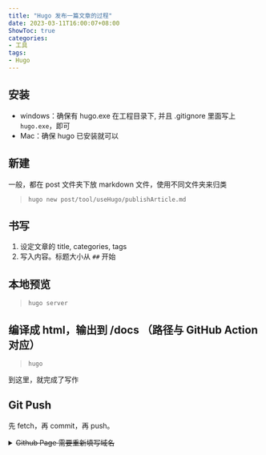 ```yaml
---
title: "Hugo 发布一篇文章的过程"
date: 2023-03-11T16:00:07+08:00
ShowToc: true
categories: 
- 工具
tags: 
- Hugo
---
```


## 安装
- windows：确保有 hugo.exe 在工程目录下, 并且 .gitignore 里面写上 `hugo.exe`，即可
- Mac：确保 hugo 已安装就可以


## 新建
一般，都在 post 文件夹下放 markdown 文件，使用不同文件夹来归类

> `hugo new post/tool/useHugo/publishArticle.md`

## 书写

1. 设定文章的 title, categories, tags
2. 写入内容。标题大小从 `##` 开始

## 本地预览

> `hugo server`

## 编译成 html，输出到 /docs （路径与 GitHub Action 对应）

> `hugo`

到这里，就完成了写作

## Git Push
先 fetch，再 commit，再 push。

<details>
<summary><del>Github Page 需要重新填写域名</summary>
 
~~因为 Github Action 在执行的时候会把 master 分支中的 /docs 内所有内容拷贝到 main 分支，这里面不包括 CNAME 文件。所以在 repository 的 setting 的 pages 重新填写域名。~~**（问题已经解决，在 workflow `action.yml` 中添加 `cname: 1-1.link`，所以如果域名有改动，需要在这修改）**
</details>
